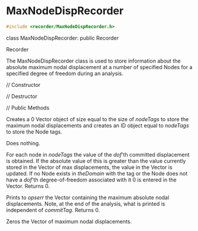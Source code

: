 


# MaxNodeDispRecorder 

```cpp
#include <recorder/MaxNodeDispRecorder.h>
```



class MaxNodeDispRecorder: public Recorder



Recorder






The MaxNodeDispRecorder class is used to store information about the
absolute maximum nodal displacement at a number of specified Nodes for a
specified degree of freedom during an analysis.

// Constructor






// Destructor






// Public Methods











Creates a $0$ Vector object of size equal to the size of *nodeTags* to
store the maximum nodal displacements and creates an ID object equal to
*nodeTags* to store the Node tags.




Does nothing.




For each node in *nodeTags* the value of the *dof*'th committed
displacement is obtained. If the absolute value of this is greater than
the value currently stored in the Vector of max displacements, the value
in the Vector is updated. If no Node exists in *theDomain* with the tag
or the Node does not have a *dof*'th degree-of-freedom associated with
it $0$ is entered in the Vector. Returns $0$.

Prints to *opserr* the Vector containing the maximum absolute nodal
displacements. Note, at the end of the analysis, what is printed is
independent of *commitTag*. Returns $0$.

Zeros the Vector of maximum nodal displacements.
